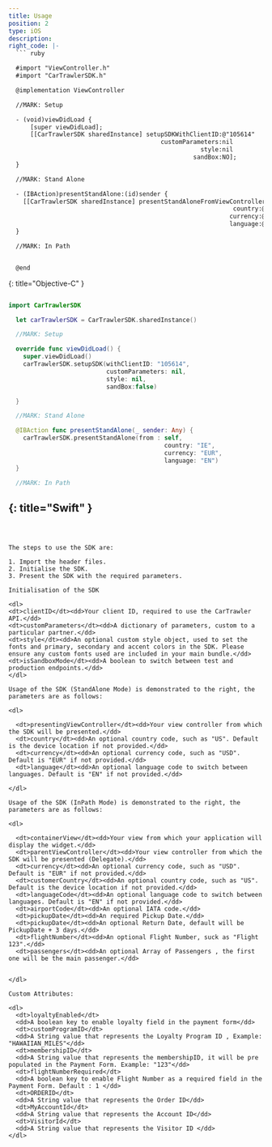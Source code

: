```yaml
---
title: Usage
position: 2
type: iOS
description:
right_code: |-
  ``` ruby

  #import "ViewController.h"
  #import "CarTrawlerSDK.h"

  @implementation ViewController

  //MARK: Setup

  - (void)viewDidLoad {
      [super viewDidLoad];
      [[CarTrawlerSDK sharedInstance] setupSDKWithClientID:@"105614"
                                          customParameters:nil
                                                     style:nil
                                                   sandBox:NO];
  }

  //MARK: Stand Alone

  - (IBAction)presentStandAlone:(id)sender {
    [[CarTrawlerSDK sharedInstance] presentStandAloneFromViewController:self
                                                              country:@"IE"
                                                             currency:@"EUR"
                                                             language:@"EN"];
  }

  //MARK: In Path


  @end

  ```
  {: title="Objective-C" }
  ``` swift

  import CarTrawlerSDK

    let carTrawlerSDK = CarTrawlerSDK.sharedInstance()

    //MARK: Setup

    override func viewDidLoad() {
      super.viewDidLoad()
      carTrawlerSDK.setupSDK(withClientID: "105614",
                             customParameters: nil,
                             style: nil,
                             sandBox:false)

    }

    //MARK: Stand Alone

    @IBAction func presentStandAlone(_ sender: Any) {
      carTrawlerSDK.presentStandAlone(from : self,
                                             country: "IE",
                                             currency: "EUR",
                                             language: "EN")
    }

    //MARK: In Path

  ```
  {: title="Swift" }
---
```



The steps to use the SDK are:

1. Import the header files.
2. Initialise the SDK.
3. Present the SDK with the required parameters.

Initialisation of the SDK

<dl>
<dt>clientID</dt><dd>Your client ID, required to use the CarTrawler API.</dd>
<dt>customParameters</dt><dd>A dictionary of parameters, custom to a particular partner.</dd>
<dt>style</dt><dd>An optional custom style object, used to set the fonts and primary, secondary and accent colors in the SDK. Please ensure any custom fonts used are included in your main bundle.</dd>
<dt>isSandboxMode</dt><dd>A boolean to switch between test and production endpoints.</dd>
</dl>

Usage of the SDK (StandAlone Mode) is demonstrated to the right, the parameters are as follows:

<dl>

  <dt>presentingViewController</dt><dd>Your view controller from which the SDK will be presented.</dd>  
  <dt>country</dt><dd>An optional country code, such as "US". Default is the device location if not provided.</dd>
  <dt>currency</dt><dd>An optional currency code, such as "USD". Default is "EUR" if not provided.</dd>
  <dt>language</dt><dd>An optional language code to switch between languages. Default is "EN" if not provided.</dd>

</dl>

Usage of the SDK (InPath Mode) is demonstrated to the right, the parameters are as follows:

<dl>

  <dt>containerView</dt><dd>Your view from which your application will display the widget.</dd>  
  <dt>parentViewController</dt><dd>Your view controller from which the SDK will be presented (Delegate).</dd>  
  <dt>currency</dt><dd>An optional currency code, such as "USD". Default is "EUR" if not provided.</dd>
  <dt>customerCountry</dt><dd>An optional country code, such as "US". Default is the device location if not provided.</dd>
  <dt>languageCode</dt><dd>An optional language code to switch between languages. Default is "EN" if not provided.</dd>
  <dt>airportCode</dt><dd>An optional IATA code.</dd>
  <dt>pickupDate</dt><dd>An required Pickup Date.</dd>
  <dt>pickupDate</dt><dd>An optional Return Date, default will be PickupDate + 3 days.</dd>
  <dt>flightNumber</dt><dd>An optional Flight Number, suck as "Flight 123".</dd>
  <dt>passengers</dt><dd>An optional Array of Passengers , the first one will be the main passenger.</dd>


</dl>

Custom Attributes:

<dl>
  <dt>loyaltyEnabled</dt>
  <dd>A boolean key to enable loyalty field in the payment form</dd>
  <dt>customProgramID</dt>
  <dd>A String value that represents the Loyalty Program ID , Example: "HAWAIIAN_MILES"</dd>
  <dt>membershipID</dt>
  <dd>A String value that represents the membershipID, it will be pre populated in the Payment Form. Example: "123"</dd>
  <dt>flightNumberRequired</dt>
  <dd>A boolean key to enable Flight Number as a required field in the Payment Form. Default : 1 </dd>
  <dt>ORDERID</dt>
  <dd>A String value that represents the Order ID</dd>
  <dt>MyAccountId</dt>
  <dd>A String value that represents the Account ID</dd>
  <dt>VisitorId</dt>
  <dd>A String value that represents the Visitor ID </dd>
</dl>
